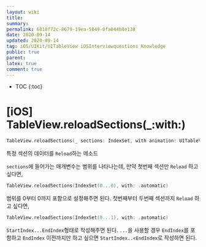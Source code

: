 ```yaml
---
layout: wiki
title: 
summary: 
permalink: 6818f72c-8679-19ea-5849-0fa044b8e138
date: 2020-09-14
updated: 2020-09-14
tag: iOS/UIKit/UITableView iOSInterviewquestions Knowledge 
public: true
parent: 
latex: true
comment: true
---
```


* TOC
{:toc}

# \[iOS] TableView.reloadSections(_:with:)

```swift
TableView.reloadSections(_ sections: IndexSet, with animation: UITableView.RowAnimation)
```

특정 섹션의 데이터를 `Reload`하는 메소드

`sections`에 들어가는 매개변수는 범위를 나타나는데, 만약 첫번째 섹션만 `Reload` 하고 싶다면,

```swift
TableView.reloadSections(IndexSet(0...0), with: .automatic)
```

범위를 0부터 0까지 포함으로 설정해주면 된다. 첫번째부터 두번째 섹션까지 `Reload` 하고 싶다면,

```swift
TableView.reloadSections(IndexSet(0...1), with: .automatic)
```

`StartIndex...EndIndex`형태로 작성해주면 된다. `...`을 사용할 경우 `EndIndex`를 포함하고 `EndIndex` 이전까지만 하고 싶으면 `StartIndex..<EndIndex`로 작성하면 된다.
